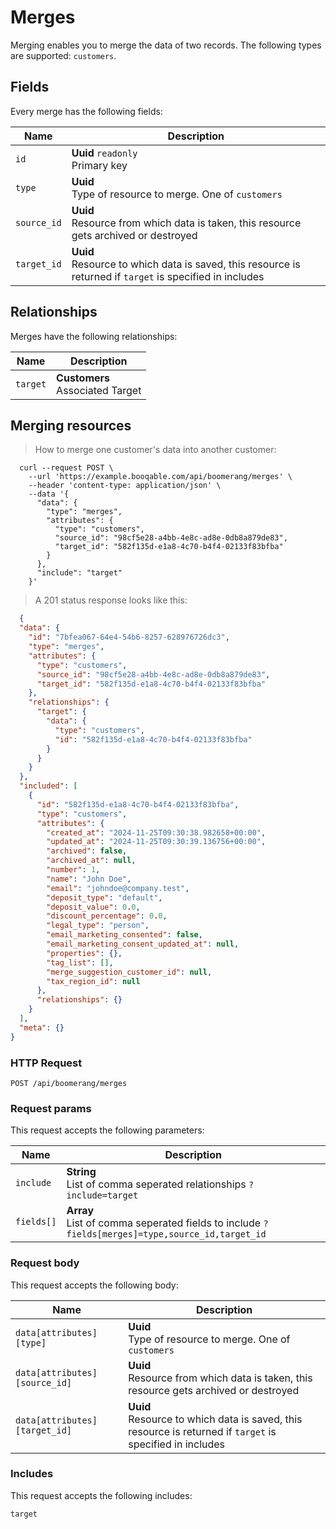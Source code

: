 # Merges

Merging enables you to merge the data of two records. The following types are supported: `customers`.

## Fields
Every merge has the following fields:

Name | Description
-- | --
`id` | **Uuid** `readonly`<br>Primary key
`type` | **Uuid** <br>Type of resource to merge. One of `customers`
`source_id` | **Uuid** <br>Resource from which data is taken, this resource gets archived or destroyed
`target_id` | **Uuid** <br>Resource to which data is saved, this resource is returned if `target` is specified in includes


## Relationships
Merges have the following relationships:

Name | Description
-- | --
`target` | **Customers** <br>Associated Target


## Merging resources



> How to merge one customer's data into another customer:

```shell
  curl --request POST \
    --url 'https://example.booqable.com/api/boomerang/merges' \
    --header 'content-type: application/json' \
    --data '{
      "data": {
        "type": "merges",
        "attributes": {
          "type": "customers",
          "source_id": "98cf5e28-a4bb-4e8c-ad8e-0db8a879de83",
          "target_id": "582f135d-e1a8-4c70-b4f4-02133f83bfba"
        }
      },
      "include": "target"
    }'
```

> A 201 status response looks like this:

```json
  {
  "data": {
    "id": "7bfea067-64e4-54b6-8257-628976726dc3",
    "type": "merges",
    "attributes": {
      "type": "customers",
      "source_id": "98cf5e28-a4bb-4e8c-ad8e-0db8a879de83",
      "target_id": "582f135d-e1a8-4c70-b4f4-02133f83bfba"
    },
    "relationships": {
      "target": {
        "data": {
          "type": "customers",
          "id": "582f135d-e1a8-4c70-b4f4-02133f83bfba"
        }
      }
    }
  },
  "included": [
    {
      "id": "582f135d-e1a8-4c70-b4f4-02133f83bfba",
      "type": "customers",
      "attributes": {
        "created_at": "2024-11-25T09:30:38.982658+00:00",
        "updated_at": "2024-11-25T09:30:39.136756+00:00",
        "archived": false,
        "archived_at": null,
        "number": 1,
        "name": "John Doe",
        "email": "johndoe@company.test",
        "deposit_type": "default",
        "deposit_value": 0.0,
        "discount_percentage": 0.0,
        "legal_type": "person",
        "email_marketing_consented": false,
        "email_marketing_consent_updated_at": null,
        "properties": {},
        "tag_list": [],
        "merge_suggestion_customer_id": null,
        "tax_region_id": null
      },
      "relationships": {}
    }
  ],
  "meta": {}
}
```

### HTTP Request

`POST /api/boomerang/merges`

### Request params

This request accepts the following parameters:

Name | Description
-- | --
`include` | **String** <br>List of comma seperated relationships `?include=target`
`fields[]` | **Array** <br>List of comma seperated fields to include `?fields[merges]=type,source_id,target_id`


### Request body

This request accepts the following body:

Name | Description
-- | --
`data[attributes][type]` | **Uuid** <br>Type of resource to merge. One of `customers`
`data[attributes][source_id]` | **Uuid** <br>Resource from which data is taken, this resource gets archived or destroyed
`data[attributes][target_id]` | **Uuid** <br>Resource to which data is saved, this resource is returned if `target` is specified in includes


### Includes

This request accepts the following includes:

`target`





